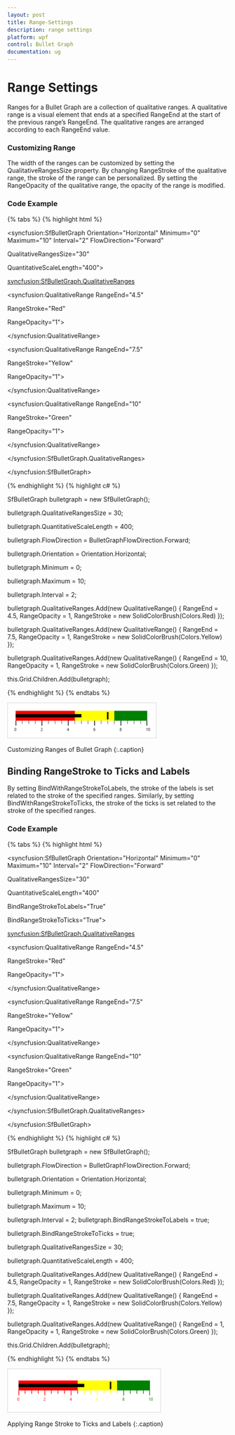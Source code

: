 ```yaml
---
layout: post
title: Range-Settings 
description: range settings 
platform: wpf
control: Bullet Graph 
documentation: ug
---
```


# Range Settings 

Ranges for a Bullet Graph are a collection of qualitative ranges. A qualitative range is a visual element that ends at a specified RangeEnd at the start of the previous range’s RangeEnd. The qualitative ranges are arranged according to each RangeEnd value.



### Customizing Range

The width of the ranges can be customized by setting the QualitativeRangesSize property. By changing RangeStroke of the qualitative range, the stroke of the range can be personalized. By setting the RangeOpacity of the qualitative range, the opacity of the range is modified.

### Code Example

{% tabs %}
{% highlight html %}


<syncfusion:SfBulletGraph Orientation="Horizontal" Minimum="0" Maximum="10" Interval="2"  FlowDirection="Forward"

QualitativeRangesSize="30" 

QuantitativeScaleLength="400">

<syncfusion:SfBulletGraph.QualitativeRanges>

<syncfusion:QualitativeRange RangeEnd="4.5" 

RangeStroke="Red"

RangeOpacity="1">

</syncfusion:QualitativeRange>

<syncfusion:QualitativeRange RangeEnd="7.5" 

RangeStroke="Yellow"

RangeOpacity="1">

</syncfusion:QualitativeRange>

<syncfusion:QualitativeRange RangeEnd="10" 

RangeStroke="Green"

RangeOpacity="1">

</syncfusion:QualitativeRange>

</syncfusion:SfBulletGraph.QualitativeRanges>

</syncfusion:SfBulletGraph>

{% endhighlight %}
{% highlight c# %}




SfBulletGraph bulletgraph = new SfBulletGraph();

bulletgraph.QualitativeRangesSize = 30;

bulletgraph.QuantitativeScaleLength = 400;

bulletgraph.FlowDirection = BulletGraphFlowDirection.Forward;

bulletgraph.Orientation = Orientation.Horizontal;

bulletgraph.Minimum = 0;

bulletgraph.Maximum = 10;

bulletgraph.Interval = 2;

bulletgraph.QualitativeRanges.Add(new QualitativeRange() { RangeEnd = 4.5, RangeOpacity = 1, RangeStroke = new SolidColorBrush(Colors.Red) });

bulletgraph.QualitativeRanges.Add(new QualitativeRange() { RangeEnd = 7.5, RangeOpacity = 1, RangeStroke = new SolidColorBrush(Colors.Yellow) });

bulletgraph.QualitativeRanges.Add(new QualitativeRange() { RangeEnd = 10, RangeOpacity = 1, RangeStroke = new SolidColorBrush(Colors.Green) });

this.Grid.Children.Add(bulletgraph);

{% endhighlight  %}
{% endtabs %}


![C:/Users/Giftline/Desktop/New folder/5.jpg](Concept-and-Features_images/Concept-and-Features_img7.png)

Customizing Ranges of Bullet Graph
{:.caption}

## Binding RangeStroke to Ticks and Labels

By setting BindWithRangeStrokeToLabels, the stroke of the labels is set related to the stroke of the specified ranges. Similarly, by setting BindWithRangeStrokeToTicks, the stroke of the ticks is set related to the stroke of the specified ranges.

### Code Example

{% tabs %}
{% highlight html %}


<syncfusion:SfBulletGraph Orientation="Horizontal" Minimum="0" Maximum="10" Interval="2"  FlowDirection="Forward"

QualitativeRangesSize="30" 

QuantitativeScaleLength="400"

BindRangeStrokeToLabels="True"

BindRangeStrokeToTicks="True">

<syncfusion:SfBulletGraph.QualitativeRanges>

<syncfusion:QualitativeRange RangeEnd="4.5" 

RangeStroke="Red"

RangeOpacity="1">

</syncfusion:QualitativeRange>

<syncfusion:QualitativeRange RangeEnd="7.5" 

RangeStroke="Yellow"

RangeOpacity="1">

</syncfusion:QualitativeRange>

<syncfusion:QualitativeRange RangeEnd="10" 

RangeStroke="Green"

RangeOpacity="1">

</syncfusion:QualitativeRange>

</syncfusion:SfBulletGraph.QualitativeRanges>

</syncfusion:SfBulletGraph>

{% endhighlight  %}
{% highlight c# %}




SfBulletGraph bulletgraph = new SfBulletGraph();

bulletgraph.FlowDirection = BulletGraphFlowDirection.Forward;

bulletgraph.Orientation = Orientation.Horizontal;

bulletgraph.Minimum = 0;

bulletgraph.Maximum = 10;

bulletgraph.Interval = 2;   bulletgraph.BindRangeStrokeToLabels = true;

bulletgraph.BindRangeStrokeToTicks = true;

bulletgraph.QualitativeRangesSize = 30;

bulletgraph.QuantitativeScaleLength = 400;

bulletgraph.QualitativeRanges.Add(new QualitativeRange() { RangeEnd = 4.5,     RangeOpacity = 1, RangeStroke = new SolidColorBrush(Colors.Red) });

bulletgraph.QualitativeRanges.Add(new QualitativeRange() { RangeEnd = 7.5, RangeOpacity = 1, RangeStroke = new SolidColorBrush(Colors.Yellow) });

bulletgraph.QualitativeRanges.Add(new QualitativeRange() { RangeEnd = 1,    RangeOpacity = 1, RangeStroke = new SolidColorBrush(Colors.Green) });

this.Grid.Children.Add(bulletgraph);


{% endhighlight  %}
{% endtabs %}

![C:/Users/Giftline/Desktop/New folder/6.jpg](Concept-and-Features_images/Concept-and-Features_img8.png)


Applying Range Stroke to Ticks and Labels
{:.caption}








